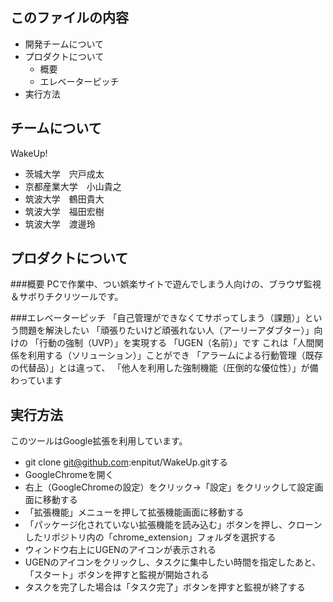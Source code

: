このファイルの内容
---------------------
  * 開発チームについて
  * プロダクトについて
    * 概要
    * エレベーターピッチ
  * 実行方法

チームについて
---------------------
WakeUp!
  * 茨城大学　宍戸成太
  * 京都産業大学　小山貴之
  * 筑波大学　鶴田貴大
  * 筑波大学　福田宏樹
  * 筑波大学　渡邊玲

プロダクトについて
---------------------

###概要
PCで作業中、つい娯楽サイトで遊んでしまう人向けの、ブラウザ監視＆サボりチクリツールです。

###エレベーターピッチ
  「自己管理ができなくてサボってしまう（課題）」という問題を解決したい
  「頑張りたいけど頑張れない人（アーリーアダブター）」向けの
  「行動の強制（UVP）」を実現する
  「UGEN（名前）」です
  これは「人間関係を利用する（ソリューション）」ことができ
  「アラームによる行動管理（既存の代替品）」とは違って、
  「他人を利用した強制機能（圧倒的な優位性）」が備わっています

実行方法
---------------------
このツールはGoogle拡張を利用しています。

  * git clone git@github.com:enpitut/WakeUp.gitする
  * GoogleChromeを開く
  * 右上（GoogleChromeの設定）をクリック→「設定」をクリックして設定画面に移動する
  * 「拡張機能」メニューを押して拡張機能画面に移動する
  * 「パッケージ化されていない拡張機能を読み込む」ボタンを押し、クローンしたリポジトリ内の「chrome_extension」フォルダを選択する
  * ウィンドウ右上にUGENのアイコンが表示される
  * UGENのアイコンをクリックし、タスクに集中したい時間を指定したあと、「スタート」ボタンを押すと監視が開始される
  * タスクを完了した場合は「タスク完了」ボタンを押すと監視が終了する
